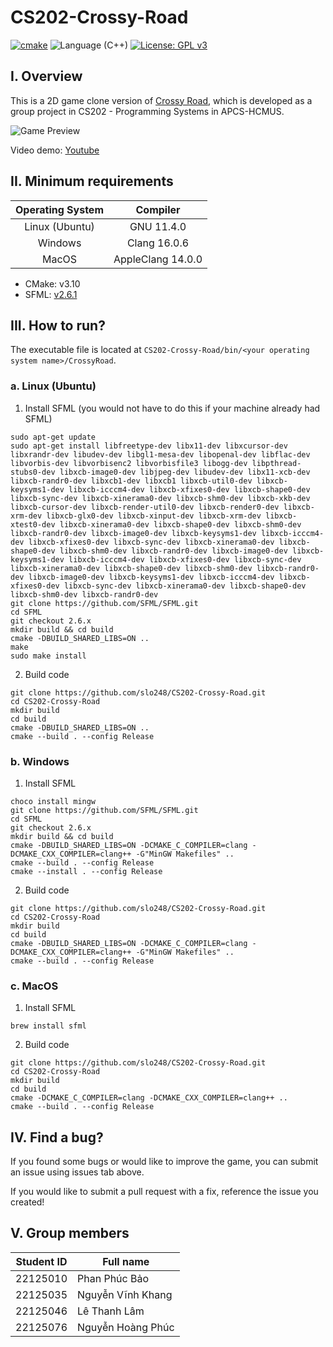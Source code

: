 # CS202-Crossy-Road

[![cmake](https://github.com/slo248/CS202-Crossy-Road/actions/workflows/build.yaml/badge.svg)](https://github.com/slo248/CS202-Crossy-Road/actions/workflows/build.yaml) ![Language (C++)](https://img.shields.io/badge/powered_by-C++-brightgreen.svg) [![License: GPL v3](https://img.shields.io/badge/License-GPL%20v3-blue.svg)](http://www.gnu.org/licenses/gpl-3.0) 

## I. Overview

This is a 2D game clone version of <a href="https://www.google.com/search?q=crossy+road">Crossy Road</a>, which is developed as a group project in CS202 - Programming Systems in APCS-HCMUS.

![Game Preview](https://github.com/slo248/CS202-Crossy-Road/assets/116567243/3bb49d17-d257-4f49-b7c4-1f2d50f6d3e6)

Video demo: [Youtube](https://youtu.be/MwSDSFgAg_0)

## II. Minimum requirements

| **Operating System** |    **Compiler**   |
|:--------------------:|:-----------------:|
| Linux (Ubuntu)       | GNU 11.4.0        |
| Windows              | Clang 16.0.6      |
| MacOS                | AppleClang 14.0.0 |

- CMake: v3.10
- SFML: [v2.6.1](https://github.com/SFML/SFML/releases/tag/2.6.1)

## III. How to run?

The executable file is located at `CS202-Crossy-Road/bin/<your operating system name>/CrossyRoad`.

### a. Linux (Ubuntu)

1. Install SFML (you would not have to do this if your machine already had SFML)
```console
sudo apt-get update
sudo apt-get install libfreetype-dev libx11-dev libxcursor-dev libxrandr-dev libudev-dev libgl1-mesa-dev libopenal-dev libflac-dev libvorbis-dev libvorbisenc2 libvorbisfile3 libogg-dev libpthread-stubs0-dev libxcb-image0-dev libjpeg-dev libudev-dev libx11-xcb-dev libxcb-randr0-dev libxcb1-dev libxcb1 libxcb-util0-dev libxcb-keysyms1-dev libxcb-icccm4-dev libxcb-xfixes0-dev libxcb-shape0-dev libxcb-sync-dev libxcb-xinerama0-dev libxcb-shm0-dev libxcb-xkb-dev libxcb-cursor-dev libxcb-render-util0-dev libxcb-render0-dev libxcb-xrm-dev libxcb-glx0-dev libxcb-xinput-dev libxcb-xrm-dev libxcb-xtest0-dev libxcb-xinerama0-dev libxcb-shape0-dev libxcb-shm0-dev libxcb-randr0-dev libxcb-image0-dev libxcb-keysyms1-dev libxcb-icccm4-dev libxcb-xfixes0-dev libxcb-sync-dev libxcb-xinerama0-dev libxcb-shape0-dev libxcb-shm0-dev libxcb-randr0-dev libxcb-image0-dev libxcb-keysyms1-dev libxcb-icccm4-dev libxcb-xfixes0-dev libxcb-sync-dev libxcb-xinerama0-dev libxcb-shape0-dev libxcb-shm0-dev libxcb-randr0-dev libxcb-image0-dev libxcb-keysyms1-dev libxcb-icccm4-dev libxcb-xfixes0-dev libxcb-sync-dev libxcb-xinerama0-dev libxcb-shape0-dev libxcb-shm0-dev libxcb-randr0-dev
git clone https://github.com/SFML/SFML.git
cd SFML
git checkout 2.6.x
mkdir build && cd build
cmake -DBUILD_SHARED_LIBS=ON ..
make
sudo make install
```

2. Build code
```console
git clone https://github.com/slo248/CS202-Crossy-Road.git
cd CS202-Crossy-Road
mkdir build
cd build
cmake -DBUILD_SHARED_LIBS=ON ..
cmake --build . --config Release
```

### b. Windows

1. Install SFML
```console
choco install mingw
git clone https://github.com/SFML/SFML.git
cd SFML
git checkout 2.6.x
mkdir build && cd build
cmake -DBUILD_SHARED_LIBS=ON -DCMAKE_C_COMPILER=clang -DCMAKE_CXX_COMPILER=clang++ -G"MinGW Makefiles" ..
cmake --build . --config Release
cmake --install . --config Release
```

2. Build code
```console
git clone https://github.com/slo248/CS202-Crossy-Road.git
cd CS202-Crossy-Road
mkdir build
cd build
cmake -DBUILD_SHARED_LIBS=ON -DCMAKE_C_COMPILER=clang -DCMAKE_CXX_COMPILER=clang++ -G"MinGW Makefiles" ..
cmake --build . --config Release
```

### c. MacOS

1. Install SFML
```console
brew install sfml
```

2. Build code
```console
git clone https://github.com/slo248/CS202-Crossy-Road.git
cd CS202-Crossy-Road
mkdir build
cd build
cmake -DCMAKE_C_COMPILER=clang -DCMAKE_CXX_COMPILER=clang++ ..
cmake --build . --config Release
```

## IV. Find a bug?

If you found some bugs or would like to improve the game, you can submit an issue using issues tab above.

If you would like to submit a pull request with a fix, reference the issue you created!

## V. Group members
| Student ID | Full name         |
|:----------:|-------------------|
|  22125010  | Phan Phúc Bảo     |
|  22125035  | Nguyễn Vĩnh Khang |
|  22125046  | Lê Thanh Lâm      |
|  22125076  | Nguyễn Hoàng Phúc |
